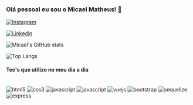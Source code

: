 ### Olá pessoal eu sou o Micael Matheus! 👋

[![Instagram](https://img.shields.io/badge/Instagram-E4405F?style=for-the-badge&logo=instagram&logoColor=white)](https://instagram.com/micaelmatheus)

[![Linkedin](https://img.shields.io/badge/LinkedIn-0077B5?style=for-the-badge&logo=linkedin&logoColor=white)](https://www.linkedin.com/in/micael-matheus-848323150/)

![Micael's GitHub stats](https://github-readme-stats.vercel.app/api?username=micaelmths&count_private=true&show_icons=true&theme=dracula)

![Top Langs](https://github-readme-stats.vercel.app/api/top-langs/?username=micaelmths&layout=compact)


#### Tec's que utilizo no meu dia a dia

<div style="display: inline-block"><br/>
  <img align="center" alt="html5" src="https://img.shields.io/badge/HTML5-E34F26?style=for-the-badge&logo=html5&logoColor=white">
  <img align="center" alt="css3" src="https://img.shields.io/badge/CSS3-1572B6?style=for-the-badge&logo=css3&logoColor=white">
  <img align="center" alt="javascript" src="https://img.shields.io/badge/JavaScript-F7DF1E?style=for-the-badge&logo=javascript&logoColor=black">
  <img align="center" alt="javascript" src="https://img.shields.io/badge/Node.js-43853D?style=for-the-badge&logo=node.js&logoColor=white">
  <img align="center" alt="vuejs" src="https://img.shields.io/badge/Vue.js-35495E?style=for-the-badge&logo=vue.js&logoColor=4FC08D">
  <img align="center" alt="bootstrap" src="https://img.shields.io/badge/Bootstrap-563D7C?style=for-the-badge&logo=bootstrap&logoColor=white">
  <img align="center" alt="sequelize" src="https://img.shields.io/badge/sequelize-323330?style=for-the-badge&logo=sequelize&logoColor=blue">
  <img align="center" alt="express" src="https://img.shields.io/badge/Express.js-404D59?style=for-the-badge">
</div>
